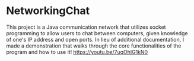 # NetworkingChat
This project is a Java communication network that utilizes socket programming to allow users to chat between computers, given knowledge of one's IP address and open ports.
In lieu of additional documentation, I made a demonstration that walks through the core functionalities of the program and how to use it! 
https://youtu.be/7uqOhlG1kN0
